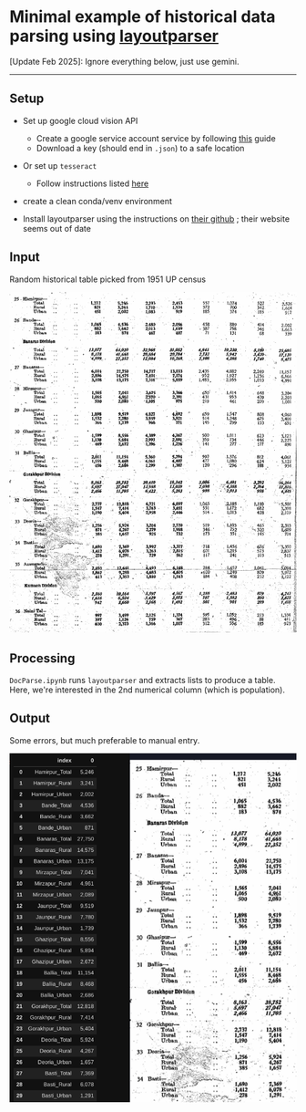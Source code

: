 # Minimal example of historical data parsing using [layoutparser](https://layout-parser.github.io/)

[Update Feb 2025]: Ignore everything below, just use gemini. 

---

## Setup

+ Set up google cloud vision API
  + Create a google service account service by following [this](https://cloud.google.com/vision/docs/detect-labels-image-client-libraries#client-libraries-install-python) guide
  + Download a key (should end in `.json`) to a safe location
+ Or set up `tesseract`
  + Follow instructions listed [here](https://github.com/madmaze/pytesseract#installation)

+ create a clean conda/venv environment
+ Install layoutparser using the instructions on [their github](https://github.com/Layout-Parser/layout-parser#installation) ; their website seems out of date


## Input 

Random historical table picked from 1951 UP census

![](UP_census_51.png)

## Processing

`DocParse.ipynb` runs `layoutparser` and extracts lists to produce a
table. Here, we're interested in the 2nd numerical column (which is
population).

## Output 

Some errors, but much preferable to manual entry.

![](success.png)


